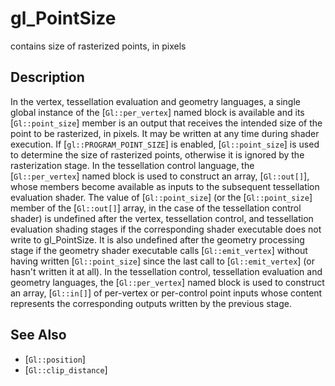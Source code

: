 # gl_PointSize
contains size of rasterized points, in pixels

## Description
In the vertex, tessellation evaluation and geometry languages, a
  single global instance of the [`Gl::per_vertex`] named block is
  available and its [`Gl::point_size`] member is an output that receives
  the intended size of the point to be rasterized, in pixels. It may be
  written at any time during shader execution. If
  [`gl::PROGRAM_POINT_SIZE`] is enabled, [`Gl::point_size`] is used to
  determine the size of rasterized points, otherwise it is ignored by
  the rasterization stage.
In the tessellation control language, the [`Gl::per_vertex`] named
  block is used to construct an array, [`Gl::out[]`], whose members
  become available as inputs to the subsequent tessellation evaluation
  shader.
The value of [`Gl::point_size`] (or the [`Gl::point_size`] member of
  the [`Gl::out[]`] array, in the case of the tessellation control
  shader) is undefined after the vertex, tessellation control, and
  tessellation evaluation shading stages if the corresponding shader
  executable does not write to gl_PointSize. It is also undefined after
  the geometry processing stage if the geometry shader executable calls
  [`Gl::emit_vertex`] without having written [`Gl::point_size`] since
  the last call to [`Gl::emit_vertex`] (or hasn't written it at all).
In the tessellation control, tessellation evaluation and geometry
  languages, the [`Gl::per_vertex`] named block is used to construct an
  array, [`Gl::in[]`] of per-vertex or per-control point inputs whose
  content represents the corresponding outputs written by the previous
  stage.

## See Also
- [`Gl::position`]
- [`Gl::clip_distance`]
